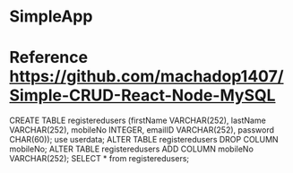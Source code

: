 # SimpleApp
# Reference https://github.com/machadop1407/Simple-CRUD-React-Node-MySQL


CREATE TABLE registeredusers (firstName VARCHAR(252), lastName VARCHAR(252), mobileNo INTEGER, emailID VARCHAR(252), password CHAR(60));
use userdata;
ALTER TABLE registeredusers DROP COLUMN mobileNo;
ALTER TABLE registeredusers ADD COLUMN mobileNo VARCHAR(252);
SELECT * from registeredusers;
